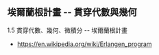 
## 埃爾蘭根計畫 -- 貫穿代數與幾何


1.5 貫穿代數、幾何、微積分 -- 埃爾蘭根計畫

* https://en.wikipedia.org/wiki/Erlangen_program

